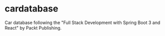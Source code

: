 # cardatabase
Car database following the "Full Stack Development with Spring Boot 3 and React" by Packt Publishing.
